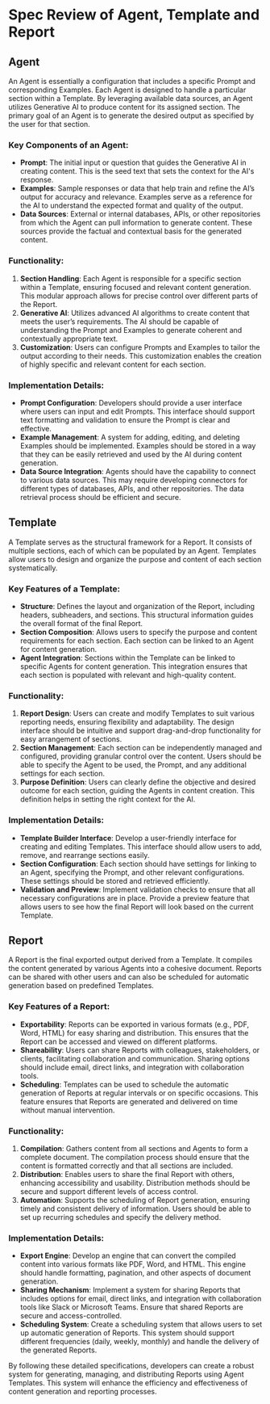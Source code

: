 # Spec Review of Agent, Template and Report

## Agent

An Agent is essentially a configuration that includes a specific Prompt and corresponding Examples. Each Agent is designed to handle a particular section within a Template. By leveraging available data sources, an Agent utilizes Generative AI to produce content for its assigned section. The primary goal of an Agent is to generate the desired output as specified by the user for that section.

### Key Components of an Agent:

-   **Prompt**: The initial input or question that guides the Generative AI in creating content. This is the seed text that sets the context for the AI's response.
-   **Examples**: Sample responses or data that help train and refine the AI’s output for accuracy and relevance. Examples serve as a reference for the AI to understand the expected format and quality of the output.
-   **Data Sources**: External or internal databases, APIs, or other repositories from which the Agent can pull information to generate content. These sources provide the factual and contextual basis for the generated content.

### Functionality:

1. **Section Handling**: Each Agent is responsible for a specific section within a Template, ensuring focused and relevant content generation. This modular approach allows for precise control over different parts of the Report.
2. **Generative AI**: Utilizes advanced AI algorithms to create content that meets the user’s requirements. The AI should be capable of understanding the Prompt and Examples to generate coherent and contextually appropriate text.
3. **Customization**: Users can configure Prompts and Examples to tailor the output according to their needs. This customization enables the creation of highly specific and relevant content for each section.

### Implementation Details:

-   **Prompt Configuration**: Developers should provide a user interface where users can input and edit Prompts. This interface should support text formatting and validation to ensure the Prompt is clear and effective.
-   **Example Management**: A system for adding, editing, and deleting Examples should be implemented. Examples should be stored in a way that they can be easily retrieved and used by the AI during content generation.
-   **Data Source Integration**: Agents should have the capability to connect to various data sources. This may require developing connectors for different types of databases, APIs, and other repositories. The data retrieval process should be efficient and secure.

## Template

A Template serves as the structural framework for a Report. It consists of multiple sections, each of which can be populated by an Agent. Templates allow users to design and organize the purpose and content of each section systematically.

### Key Features of a Template:

-   **Structure**: Defines the layout and organization of the Report, including headers, subheaders, and sections. This structural information guides the overall format of the final Report.
-   **Section Composition**: Allows users to specify the purpose and content requirements for each section. Each section can be linked to an Agent for content generation.
-   **Agent Integration**: Sections within the Template can be linked to specific Agents for content generation. This integration ensures that each section is populated with relevant and high-quality content.

### Functionality:

1. **Report Design**: Users can create and modify Templates to suit various reporting needs, ensuring flexibility and adaptability. The design interface should be intuitive and support drag-and-drop functionality for easy arrangement of sections.
2. **Section Management**: Each section can be independently managed and configured, providing granular control over the content. Users should be able to specify the Agent to be used, the Prompt, and any additional settings for each section.
3. **Purpose Definition**: Users can clearly define the objective and desired outcome for each section, guiding the Agents in content creation. This definition helps in setting the right context for the AI.

### Implementation Details:

-   **Template Builder Interface**: Develop a user-friendly interface for creating and editing Templates. This interface should allow users to add, remove, and rearrange sections easily.
-   **Section Configuration**: Each section should have settings for linking to an Agent, specifying the Prompt, and other relevant configurations. These settings should be stored and retrieved efficiently.
-   **Validation and Preview**: Implement validation checks to ensure that all necessary configurations are in place. Provide a preview feature that allows users to see how the final Report will look based on the current Template.

## Report

A Report is the final exported output derived from a Template. It compiles the content generated by various Agents into a cohesive document. Reports can be shared with other users and can also be scheduled for automatic generation based on predefined Templates.

### Key Features of a Report:

-   **Exportability**: Reports can be exported in various formats (e.g., PDF, Word, HTML) for easy sharing and distribution. This ensures that the Report can be accessed and viewed on different platforms.
-   **Shareability**: Users can share Reports with colleagues, stakeholders, or clients, facilitating collaboration and communication. Sharing options should include email, direct links, and integration with collaboration tools.
-   **Scheduling**: Templates can be used to schedule the automatic generation of Reports at regular intervals or on specific occasions. This feature ensures that Reports are generated and delivered on time without manual intervention.

### Functionality:

1. **Compilation**: Gathers content from all sections and Agents to form a complete document. The compilation process should ensure that the content is formatted correctly and that all sections are included.
2. **Distribution**: Enables users to share the final Report with others, enhancing accessibility and usability. Distribution methods should be secure and support different levels of access control.
3. **Automation**: Supports the scheduling of Report generation, ensuring timely and consistent delivery of information. Users should be able to set up recurring schedules and specify the delivery method.

### Implementation Details:

-   **Export Engine**: Develop an engine that can convert the compiled content into various formats like PDF, Word, and HTML. This engine should handle formatting, pagination, and other aspects of document generation.
-   **Sharing Mechanism**: Implement a system for sharing Reports that includes options for email, direct links, and integration with collaboration tools like Slack or Microsoft Teams. Ensure that shared Reports are secure and access-controlled.
-   **Scheduling System**: Create a scheduling system that allows users to set up automatic generation of Reports. This system should support different frequencies (daily, weekly, monthly) and handle the delivery of the generated Reports.

By following these detailed specifications, developers can create a robust system for generating, managing, and distributing Reports using Agent Templates. This system will enhance the efficiency and effectiveness of content generation and reporting processes.
